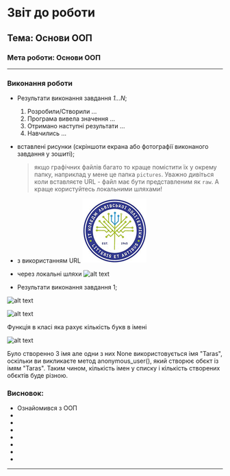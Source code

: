 # Звіт до роботи
## Тема: Основи ООП
### Мета роботи: Основи ООП

---
### Виконання роботи
* Результати виконання завдання *1...N*;
    1. Розробили/Створили ...
    1. Програма вивела значення ...
    1. Отримано наступні результати ...
    1. Навчились ...
* вставлені рисунки (скріншоти екрана або фотографії виконаного завдання у зошиті);
    > якщо графічних файлів багато то краще помістити їх у  окрему папку, наприклад у мене це папка `pictures`. Уважно   дивіться коли вставляєте URL - файл має бути представленим    як `raw`. А краще користуйтесь локальними шляхами!

* з використанням URL ![alt text](https://github.com/BobasB/it_college/raw/main/reports/pictures/logo-lit.jpg "ІТ Коледж")
    
* через локальні шляхи ![alt text](./pictures/logo-lit.jpg "ІТ Коледж")

-  Результати виконання завдання 1;

![alt text](https://i.imgur.com/up1sNld.png)
            

![alt text](https://i.imgur.com/up1sNld.png)

Функція в класі яка рахує кількість букв в імені 

![alt text](https://i.imgur.com/NH5hjnn.png)

Було створенно 3 імя але одни з них None використовується імя "Taras", оскільки ви викликаєте метод anonymous_user(), який створює обєкт із імям "Taras". Таким чином, кількість імен у списку і кількість створених обєктів буде різною.
### Висновок: 


-  Ознайомився з ООП
-  
-  
-  
-  
-  
-  
-  
---